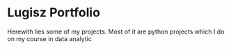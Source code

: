 # Lugisz Portfolio

Herewith lies some of my projects. Most of it are python projects which I do on my course in data analytic